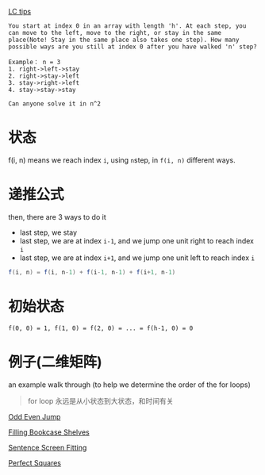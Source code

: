 [LC tips](https://leetcode.com/discuss/interview-question/416381/google-phone-interview-question-dp)
```
You start at index 0 in an array with length 'h'. At each step, you can move to the left, move to the right, or stay in the same place(Note! Stay in the same place also takes one step). How many possible ways are you still at index 0 after you have walked 'n' step?

Example： n = 3
1. right->left->stay
2. right->stay->left
3. stay->right->left
4. stay->stay->stay

Can anyone solve it in n^2
```
# 状态
f(i, n) means we reach index `i`, using `n`step, in `f(i, n)` different ways. 

# 递推公式
then, there are 3 ways to do it 
- last step, we stay
- last step, we are at index `i-1`, and we jump one unit right to reach index `i`
- last step, we are at index `i+1`, and we jump one unit left to reach index `i` 
```java
f(i, n) = f(i, n-1) + f(i-1, n-1) + f(i+1, n-1)
```

# 初始状态
```
f(0, 0) = 1, f(1, 0) = f(2, 0) = ... = f(h-1, 0) = 0
```

# 例子(二维矩阵)
an example walk through (to help we determine the order of the for loops)
> for loop 永远是从小状态到大状态，和时间有关

[Odd Even Jump](https://leetcode.com/problems/odd-even-jump/)

[Filling Bookcase Shelves](https://leetcode.com/problems/filling-bookcase-shelves/)

[Sentence Screen Fitting](https://leetcode.com/problems/sentence-screen-fitting/)

[Perfect Squares](https://leetcode.com/problems/perfect-squares/)
